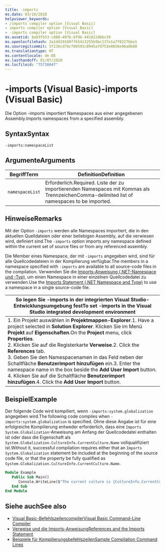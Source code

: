 ```yaml
---
title: -imports
ms.date: 03/10/2018
helpviewer_keywords:
- /imports compiler option [Visual Basic]
- imports compiler option [Visual Basic]
- -imports compiler option [Visual Basic]
ms.assetid: 9a93fb53-c080-497b-bf9b-441022dbbc39
ms.openlocfilehash: 2a1dd19189ff65413255b9bc137e1a7f0227bbe1
ms.sourcegitcommit: 5f236cd78cf09593c8945a7d753e0850e96a0b80
ms.translationtype: HT
ms.contentlocale: de-DE
ms.lasthandoff: 01/07/2020
ms.locfileid: "75716647"
---
```

# <a name="-imports-visual-basic"></a><span data-ttu-id="f6a05-102">-imports (Visual Basic)</span><span class="sxs-lookup"><span data-stu-id="f6a05-102">-imports (Visual Basic)</span></span>
<span data-ttu-id="f6a05-103">Die Option -imports importiert Namespaces aus einer angegebenen Assembly.</span><span class="sxs-lookup"><span data-stu-id="f6a05-103">Imports namespaces from a specified assembly.</span></span>  
  
## <a name="syntax"></a><span data-ttu-id="f6a05-104">Syntax</span><span class="sxs-lookup"><span data-stu-id="f6a05-104">Syntax</span></span>  
  
```console  
-imports:namespaceList  
```  
  
## <a name="arguments"></a><span data-ttu-id="f6a05-105">Argumente</span><span class="sxs-lookup"><span data-stu-id="f6a05-105">Arguments</span></span>  
  
|<span data-ttu-id="f6a05-106">Begriff</span><span class="sxs-lookup"><span data-stu-id="f6a05-106">Term</span></span>|<span data-ttu-id="f6a05-107">Definition</span><span class="sxs-lookup"><span data-stu-id="f6a05-107">Definition</span></span>|  
|---|---|  
|`namespaceList`|<span data-ttu-id="f6a05-108">Erforderlich.</span><span class="sxs-lookup"><span data-stu-id="f6a05-108">Required.</span></span> <span data-ttu-id="f6a05-109">Liste der zu importierenden Namespaces mit Kommas als Trennzeichen</span><span class="sxs-lookup"><span data-stu-id="f6a05-109">Comma-delimited list of namespaces to be imported.</span></span>|  
  
## <a name="remarks"></a><span data-ttu-id="f6a05-110">Hinweise</span><span class="sxs-lookup"><span data-stu-id="f6a05-110">Remarks</span></span>  
 <span data-ttu-id="f6a05-111">Mit der Option `-imports` werden alle Namespaces importiert, die in den aktuellen Quelldateien oder einer beliebigen Assembly, auf die verwiesen wird, definiert sind.</span><span class="sxs-lookup"><span data-stu-id="f6a05-111">The `-imports` option imports any namespace defined within the current set of source files or from any referenced assembly.</span></span>  
  
 <span data-ttu-id="f6a05-112">Die Member eines Namespace, der mit `-imports` angegeben wird, sind für alle Quellcodedateien in der Kompilierung verfügbar.</span><span class="sxs-lookup"><span data-stu-id="f6a05-112">The members in a namespace specified with `-imports` are available to all source-code files in the compilation.</span></span> <span data-ttu-id="f6a05-113">Verwenden Sie die [Imports-Anweisung (.NET-Namespace und -Typ)](../../../visual-basic/language-reference/statements/imports-statement-net-namespace-and-type.md), um einen Namespace in einer einzelnen Quellcodedatei zu verwenden.</span><span class="sxs-lookup"><span data-stu-id="f6a05-113">Use the [Imports Statement (.NET Namespace and Type)](../../../visual-basic/language-reference/statements/imports-statement-net-namespace-and-type.md) to use a namespace in a single source-code file.</span></span>  
  
|<span data-ttu-id="f6a05-114">So legen Sie -imports in der integrierten Visual Studio-Entwicklungsumgebung fest</span><span class="sxs-lookup"><span data-stu-id="f6a05-114">To set -imports in the Visual Studio integrated development environment</span></span>|  
|---|  
|<span data-ttu-id="f6a05-115">1.  Ein Projekt auswählen in **Projektmappen-Explorer**.</span><span class="sxs-lookup"><span data-stu-id="f6a05-115">1.  Have a project selected in **Solution Explorer**.</span></span> <span data-ttu-id="f6a05-116">Klicken Sie im Menü **Projekt** auf **Eigenschaften**.</span><span class="sxs-lookup"><span data-stu-id="f6a05-116">On the **Project** menu, click **Properties**.</span></span> <br /><span data-ttu-id="f6a05-117">2.  Klicken Sie auf die Registerkarte **Verweise**.</span><span class="sxs-lookup"><span data-stu-id="f6a05-117">2.  Click the **References** tab.</span></span><br /><span data-ttu-id="f6a05-118">3.  Geben Sie den Namespacenamen in das Feld neben der Schaltfläche **Benutzerimport hinzufügen** ein.</span><span class="sxs-lookup"><span data-stu-id="f6a05-118">3.  Enter the namespace name in the box beside the **Add User Import** button.</span></span><br /><span data-ttu-id="f6a05-119">4.  Klicken Sie auf die Schaltfläche **Benutzerimport hinzufügen**.</span><span class="sxs-lookup"><span data-stu-id="f6a05-119">4.  Click the **Add User Import** button.</span></span>|  
  
## <a name="example"></a><span data-ttu-id="f6a05-120">Beispiel</span><span class="sxs-lookup"><span data-stu-id="f6a05-120">Example</span></span>  
 <span data-ttu-id="f6a05-121">Der folgende Code wird kompiliert, wenn `-imports:system.globalization` angegeben wird.</span><span class="sxs-lookup"><span data-stu-id="f6a05-121">The following code compiles when `-imports:system.globalization` is specified.</span></span> <span data-ttu-id="f6a05-122">Ohne diese Angabe ist für eine erfolgreiche Kompilierung entweder erforderlich, dass eine `Imports System.Globalization`-Anweisung am Anfang der Quellcodedatei enthalten ist oder dass die Eigenschaft als `System.Globalization.CultureInfo.CurrentCulture.Name` vollqualifiziert ist.</span><span class="sxs-lookup"><span data-stu-id="f6a05-122">Without it, successful compilation requires either that an `Imports System.Globalization` statement be included at the beginning of the source code file, or that the property be fully qualified as `System.Globalization.CultureInfo.CurrentCulture.Name`.</span></span>

```vb
Module Example
   Public Sub Main()
      Console.WriteLine($"The current culture is {CultureInfo.CurrentCulture.Name}")
   End Sub
End Module
```

## <a name="see-also"></a><span data-ttu-id="f6a05-123">Siehe auch</span><span class="sxs-lookup"><span data-stu-id="f6a05-123">See also</span></span>

- [<span data-ttu-id="f6a05-124">Visual Basic-Befehlszeilencompiler</span><span class="sxs-lookup"><span data-stu-id="f6a05-124">Visual Basic Command-Line Compiler</span></span>](../../../visual-basic/reference/command-line-compiler/index.md)
- [<span data-ttu-id="f6a05-125">Verweise und die Imports-Anweisung</span><span class="sxs-lookup"><span data-stu-id="f6a05-125">References and the Imports Statement</span></span>](../../../visual-basic/programming-guide/program-structure/references-and-the-imports-statement.md)
- [<span data-ttu-id="f6a05-126">Beispiele für Kompilierungsbefehlszeilen</span><span class="sxs-lookup"><span data-stu-id="f6a05-126">Sample Compilation Command Lines</span></span>](../../../visual-basic/reference/command-line-compiler/sample-compilation-command-lines.md)
